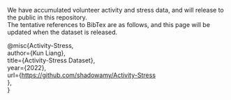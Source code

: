 We have accumulated volunteer activity and stress data, and will release to the public in this repository.  
The tentative references to BibTex are as follows, and this page will be updated when the dataset is released.  

@misc{Activity-Stress,  
  author={Kun Liang},  
  title={Activity-Stress Dataset},  
  year={2022},  
  url={https://github.com/shadowamy/Activity-Stress  
  },  
}
